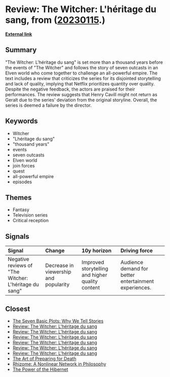 # __Review: The Witcher: L'héritage du sang__, from ([20230115](https://kghosh.substack.com/p/20230115).)

__[External link](https://www.imdb.com/title/tt12785720/)__



## Summary

"The Witcher: L'héritage du sang" is set more than a thousand years before the events of "The Witcher" and follows the story of seven outcasts in an Elven world who come together to challenge an all-powerful empire. The text includes a review that criticizes the series for its disjointed storytelling and lack of quality, implying that Netflix prioritizes quantity over quality. Despite the negative feedback, the actors are praised for their performances. The review suggests that Henry Cavill might not return as Geralt due to the series' deviation from the original storyline. Overall, the series is deemed a failure by the director.

## Keywords

* Witcher
* "Lhéritage du sang"
* "thousand years"
* events
* seven outcasts
* Elven world
* join forces
* quest
* all-powerful empire
* episodes

## Themes

* Fantasy
* Television series
* Critical reception

## Signals

| Signal                                                | Change                                | 10y horizon                                      | Driving force                                         |
|:------------------------------------------------------|:--------------------------------------|:-------------------------------------------------|:------------------------------------------------------|
| Negative reviews of "The Witcher: L'héritage du sang" | Decrease in viewership and popularity | Improved storytelling and higher quality content | Audience demand for better entertainment experiences. |

## Closest

* [The Seven Basic Plots: Why We Tell Stories](6e4c77b94dc98f1c752477e4840c37cb)
* [Review: The Witcher: L'héritage du sang](b6a211ec0e62731accbcdca13d23c0f8)
* [Review: The Witcher: L'héritage du sang](b6a211ec0e62731accbcdca13d23c0f8)
* [Review: The Witcher: L'héritage du sang](b6a211ec0e62731accbcdca13d23c0f8)
* [Review: The Witcher: L'héritage du sang](b6a211ec0e62731accbcdca13d23c0f8)
* [Review: The Witcher: L'héritage du sang](b6a211ec0e62731accbcdca13d23c0f8)
* [Review: The Witcher: L'héritage du sang](b6a211ec0e62731accbcdca13d23c0f8)
* [The Art of Preparing for Death](f38d21b83e092ffde66a379c439ec010)
* [Rhizome: A Nonlinear Network in Philosophy](e58d0a9ec9b0c49b615d4bf3812a8630)
* [The Power of the Hibernet](9e74c32425eab87ba36167bfe05c8f2c)